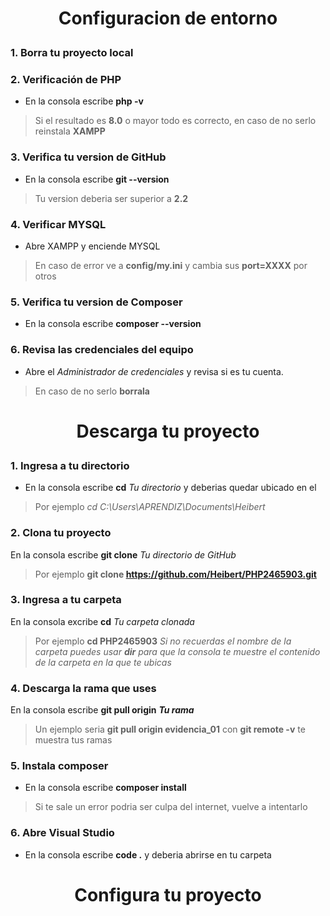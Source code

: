 # <p align="center" color> Configuracion de entorno</p>
### 1. Borra tu proyecto local
### 2. Verificación de PHP 
- En la consola escribe **php -v**
> Si el resultado es **8.0** o mayor todo es correcto, en caso de no serlo reinstala **XAMPP**
### 3. Verifica tu version de GitHub
- En la consola escribe **git --version** 
> Tu version deberia ser superior a **2.2**
### 4. Verificar MYSQL
- Abre XAMPP y enciende MYSQL 
> En caso de error ve a **config/my.ini** y cambia sus **port=XXXX** por otros
### 5. Verifica tu version de Composer
- En la consola escribe **composer --version**
### 6. Revisa las credenciales del equipo
- Abre el *Administrador de credenciales* y revisa si es tu cuenta.
> En caso de no serlo **borrala**
# <p align="center">Descarga tu proyecto</p>
### 1. Ingresa a tu directorio
- En la consola escribe **cd** *Tu directorio* y deberias quedar ubicado en el
> Por ejemplo *cd C:\Users\APRENDIZ\Documents\Heibert*
### 2. Clona tu proyecto
En la consola escribe **git clone** *Tu directorio de GitHub*
> Por ejemplo **git clone https://github.com/Heibert/PHP2465903.git**
### 3. Ingresa a tu carpeta
En la consola excribe **cd** *Tu carpeta clonada*
> Por ejemplo **cd PHP2465903** *Si no recuerdas el nombre de la carpeta puedes usar **dir** para que la consola te muestre el contenido de la carpeta en la que te ubicas*
### 4. Descarga la rama que uses
En la consola escribe **git pull origin** ***Tu rama*** 
>Un ejemplo seria **git pull origin evidencia_01** con **git remote -v** te muestra tus ramas
### 5. Instala composer
- En la consola escribe **composer install**
> Si te sale un error podria ser culpa del internet, vuelve a intentarlo
### 6. Abre Visual Studio
- En la consola escribe **code .** y deberia abrirse en tu carpeta
# <p align="center">Configura tu proyecto</p>
